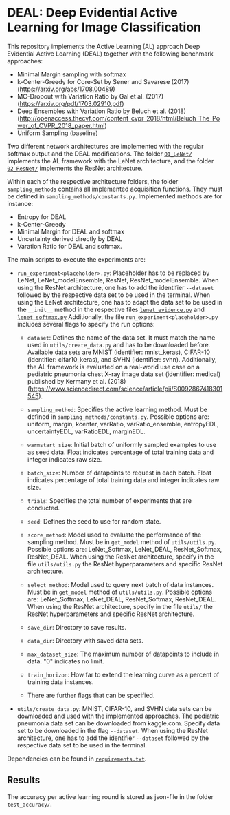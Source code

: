 # DEAL: Deep Evidential Active Learning for Image Classification

This repository implements the Active Learning (AL) approach Deep Evidential Active Learning (DEAL) together with the following benchmark approaches:

* Minimal Margin sampling with softmax
* k-Center-Greedy for Core-Set by Sener and Savarese (2017) (https://arxiv.org/abs/1708.00489)
* MC-Dropout with Variation Ratio by Gal et al. (2017) (https://arxiv.org/pdf/1703.02910.pdf)
* Deep Ensembles with Variation Ratio by Beluch et al. (2018) (http://openaccess.thecvf.com/content_cvpr_2018/html/Beluch_The_Power_of_CVPR_2018_paper.html)
* Uniform Sampling (baseline)

Two different network architectures are implemented with the regular softmax 
output and the DEAL modifications. The folder [`01_LeNet/`](01_LeNet/) implements the AL framework with the LeNet architecture, and the folder
[`02_ResNet/`](02_ResNet/) implements the ResNet architecture. 

Within each of the respective architecture folders, the folder `sampling_methods` contains all implemented acquisition functions. 
They must be defined in `sampling_methods/constants.py`. Implemented methods are for instance:
 * Entropy for DEAL
 * k-Center-Greedy 
 * Minimal Margin for DEAL and softmax 
 * Uncertainty derived directly by DEAL
 * Varation Ratio for DEAL and softmax.


The main scripts to execute the experiments are:

* `run_experiment<placeholder>.py`: 
Placeholder has to be replaced by LeNet, LeNet_modelEnsemble, ResNet, ResNet_modelEnsemble.
When using the ResNet architecture, one has to add the identifier `--dataset` followed by the respective data set to be used in the terminal. 
When using the LeNet architecture, one has to adapt the data set to be used in the `__init__` method in the respective files [`lenet_evidence.py`](01_LeNet/utils/lenet_evidence.py) and [`lenet_softmax.py`](01_LeNet/utils/lenet_softmax.py)
Additionally, the file `run_experiment<placeholder>.py` includes several flags to specify the run options:

    * `dataset`: Defines the name of the data set. It must match the name 
    used in `utils/create_data.py` and has to be downloaded before.
    Available data sets are MNIST (identifier: mnist_keras), CIFAR-10 (identifier: cifar10_keras), and SVHN (identifier: svhn). 
    Additionally, the AL framework is evaluated on a real-world use case on a pediatric pneumonia chest 
    X-ray image data set (identifier: medical) published by Kermany et al. (2018) (https://www.sciencedirect.com/science/article/pii/S0092867418301545).

    * `sampling_method`: Specifies the active learning method. 
    Must be defined in `sampling_methods/constants.py`.
    Possible options are: uniform, margin, kcenter, varRatio, varRatio_ensemble,
    entropyEDL, uncertaintyEDL, varRatioEDL, marginEDL.

    * `warmstart_size`: Initial batch of uniformly sampled examples to use as seed
    data. Float indicates percentage of total training data and integer
    indicates raw size.

    * `batch_size`: Number of datapoints to request in each batch. Float indicates
    percentage of total training data and integer indicates raw size.
    
    * `trials`: Specifies the total number of experiments that are conducted.
    
    * `seed`: Defines the seed to use for random state.

    * `score_method`: Model used to evaluate the performance of the sampling
    method. Must be in `get_model` method of `utils/utils.py`. Possible options are: LeNet_Softmax, LeNet_DEAL, 
    ResNet_Softmax, ResNet_DEAL. 
    When using the ResNet architecture, specify in the file `utils/utils.py` the ResNet hyperparameters and specific ResNet architecture.
    
    * `select method`: Model used to query next batch of data instances. 
    Must be in `get_model` method of `utils/utils.py`. Possible options are: LeNet_Softmax, LeNet_DEAL, 
    ResNet_Softmax, ResNet_DEAL.
    When using the ResNet architecture, specify in the file `utils/` the ResNet hyperparameters and specific ResNet architecture.
    
    * `save_dir`: Directory to save results.

    * `data_dir`: Directory with saved data sets.
    
    * `max_dataset_size`: The maximum number of datapoints to include in data. "0" indicates no limit.
    
    * `train_horizon`: How far to extend the learning curve as a percent of training data instances. 

    * There are further flags that can be specified. 


* `utils/create_data.py`: MNIST, CIFAR-10, and SVHN data sets can be downloaded and used with the implemented approaches. The pediatric pneumonia data set can be downloaded from kaggle.com. 
    Specify data set to be downloaded in the flag `--dataset`. When using the ResNet architecture, one has to add the identifier `--dataset` followed by the respective data set to be used in the terminal. 
    
    
Dependencies can be found in [`requirements.txt`](requirements.txt).


## Results

The accuracy per active learning round is stored as json-file in the folder `test_accuracy/`.

